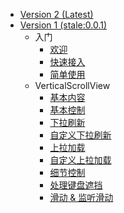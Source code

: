 * [Version 2 (Latest)](zh-cn/README)
* [Version 1 (stale:0.0.1)](zh-cn/V1)
    * 入门
        * [欢迎](zh-cn/V1/README)
        * [快速接入](zh-cn/V1/GettingStart)
        * [简单使用](zh-cn/V1/Usage)
    * VerticalScrollView
        * [基本内容](zh-cn/V1/BasicContent)
        * [基本控制](zh-cn/V1/BasicControl)
        * [下拉刷新](zh-cn/V1/Refresh)
        * [自定义下拉刷新](zh-cn/V1/CustomRefresh)
        * [上拉加载](zh-cn/V1/Loading)
        * [自定义上拉加载](zh-cn/V1/CustomLoading)
        * [细节控制](zh-cn/V1/DetailControl)
        * [处理键盘遮挡](zh-cn/V1/TextInput)
        * [滑动 & 监听滑动](zh-cn/V1/Scroll)
